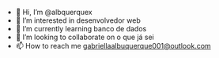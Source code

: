 - 👋 Hi, I’m @albquerquex
- 👀 I’m interested in desenvolvedor web
- 🌱 I’m currently learning banco de dados
- 💞️ I’m looking to collaborate on o que já sei
- 📫 How to reach me gabriellaalbuquerque001@outlook.com

<!---
albquerquex/albquerquex is a ✨ special ✨ repository because its `README.md` (this file) appears on your GitHub profile.
You can click the Preview link to take a look at your changes.
--->

